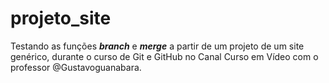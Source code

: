 # projeto_site
 Testando as funções _**branch**_ e _**merge**_ a partir de um projeto de um site genérico, durante o curso de Git e GitHub no Canal Curso em Vídeo com o professor @Gustavoguanabara.
